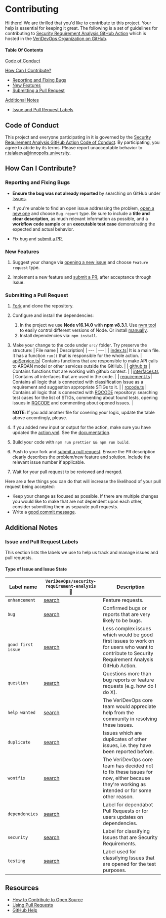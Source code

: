 # Contributing

Hi there! We are thrilled that you'd like to contribute to this project. Your help is essential for keeping it great.
The following is a set of guidelines for contributing to [Security Requirement Analysis GitHub Action](https://github.com/VeriDevOps/security-requirement-analysis) which is hosted in the [VeriDevOps Organization on GitHub](https://github.com/VeriDevOps).

#### Table Of Contents

[Code of Conduct](#code-of-conduct)

[How Can I Contribute?](#how-can-i-contribute)

- [Reporting and Fixing Bugs](#reporting-and-fixing-bugs)
- [New Features](#new-features)
- [Submitting a Pull Request](#submitting-a-pull-request)

[Additional Notes](#additional-notes)

- [Issue and Pull Request Labels](#issue-and-pull-request-labels)

## Code of Conduct

This project and everyone participating in it is governed by the [Security Requirement Analysis GitHub Action Code of Conduct](CODE_OF_CONDUCT.md). By participating, you agree to abide by its terms. Please report unacceptable behavior to [r.talalaeva@innopolis.university](mailto:r.talalaeva@innopolis.university).

## How Can I Contribute?

### Reporting and Fixing Bugs

- **Ensure the bug was not already reported** by searching on GitHub under [Issues](https://github.com/VeriDevOps/security-requirement-analysis/issues?q=is%3Aopen+is%3Aissue+label%3Abug).

- If you're unable to find an open issue addressing the problem, [open a new one](https://github.com/VeriDevOps/security-requirement-analysis/issues/new/choose) and choose `Bug report` type. Be sure to include a **title and clear description**, as much relevant information as possible, and a **workflow code sample** or an **executable test case** demonstrating the expected and actual behavior.

- Fix bug and [submit a PR](#submitting-a-pull-request).

### New Features

1. Suggest your change via [opening a new issue](https://github.com/VeriDevOps/security-requirement-analysis/issues/new/choose) and choose `Feature request` type.

2. Implement a new feature and [submit a PR](#submitting-a-pull-request), after acceptance through Issue.

### Submitting a Pull Request

1. [Fork](https://github.com/VeriDevOps/security-requirement-analysis/fork) and clone the repository.
2. Configure and install the dependencies:
   1. In the project we use **Node v16.14.0** with **npm v8.3.1**. Use [nvm tool](https://github.com/nvm-sh/nvm) to easily control different versions of Node. Or install [manually](https://nodejs.org/en/download/releases/).
   2. Install dependencies via: `npm install`.
3. Make your change to the code under `src/` folder. Try preserve the structure:
   | File name | Description|
   | --- | --- |
   | [index.ts](https://github.com/VeriDevOps/security-requirement-analysis/blob/main/src/index.ts)| It is a main file. It has a function `run()` that is responsible for the whole action.
   | [apiService.ts](https://github.com/VeriDevOps/security-requirement-analysis/blob/main/src/apiService.ts)| Contains functions that are responsible to make API calls to ARQAN model or other services outside the GitHub. |
   | [github.ts](https://github.com/VeriDevOps/security-requirement-analysis/blob/main/src/github.ts) | Contains functions that are working with github context. |
   | [interfaces.ts](https://github.com/VeriDevOps/security-requirement-analysis/blob/main/src/interfaces.ts) | Contains all interfaces that are used in the code. |
   | [requirement.ts](https://github.com/VeriDevOps/security-requirement-analysis/blob/main/src/requirement.ts) | Contains all logic that is connected with classification Issue as a requirement and suggestion appropriate STIGs to it. |
   | [rqcode.ts](https://github.com/VeriDevOps/security-requirement-analysis/blob/main/src/rqcode.ts) | Contains all logic that is connected with [RQCODE](https://github.com/VeriDevOps/RQCODE.git) repository: searching test cases for the list of STIGs, commenting about found tests, opening issues in [RQCODE](https://github.com/VeriDevOps/RQCODE.git) and commenting about opened issues. |

   **NOTE**: If you add another file for covering your logic, update the table above accordingly, please.

4. If you added new input or output for the action, make sure you have updated the [action.yml](https://github.com/VeriDevOps/security-requirement-analysis/blob/main/action.yml). See the [documentation](https://docs.github.com/en/actions/creating-actions/metadata-syntax-for-github-actions).
5. Build your code with `npm run prettier && npm run build`.
6. Push to your fork and [submit a pull request](https://github.com/veridevops/security-requirement-analysis/compare). Ensure the PR description clearly describes the problem/new feature and solution. Include the relevant issue number if applicable.
7. Wait for your pull request to be reviewed and merged.

Here are a few things you can do that will increase the likelihood of your pull request being accepted:

- Keep your change as focused as possible. If there are multiple changes you would like to make that are not dependent upon each other, consider submitting them as separate pull requests.
- Write a [good commit message](http://tbaggery.com/2008/04/19/a-note-about-git-commit-messages.html).

## Additional Notes

### Issue and Pull Request Labels

This section lists the labels we use to help us track and manage issues and pull requests.

#### Type of Issue and Issue State

| Label name         | `VeriDevOps/security-requirement-analysis` :mag_right:                                                                                            | Description                                                                                                                                      |
| ------------------ | ----------------------------------------------------------------------------------------------------------------------------------------- | ------------------------------------------------------------------------------------------------------------------------------------------------ |
| `enhancement`      | [search](https://github.com/search?q=is%3Aopen+is%3Aissue+repo%3AVeriDevOps%2Fsecurity-requirement-analysis+label%3Aenhancement)          | Feature requests.                                                                                                                                |
| `bug`              | [search](https://github.com/search?q=is%3Aopen+is%3Aissue+repo%3AVeriDevOps%2Fsecurity-requirement-analysis+label%3Abug)                  | Confirmed bugs or reports that are very likely to be bugs.                                                                                       |
| `good first issue` | [search](https://github.com/search?q=is%3Aopen+is%3Aissue+repo%3AVeriDevOps%2Fsecurity-requirement-analysis+label%3Agood%20first%20issue) | Less complex issues which would be good first issues to work on for users who want to contribute to Security Requirement Analysis GitHub Action. |
| `question`         | [search](https://github.com/search?q=is%3Aopen+is%3Aissue+repo%3AVeriDevOps%2Fsecurity-requirement-analysis+label%3Aquestion)             | Questions more than bug reports or feature requests (e.g. how do I do X).                                                                        |
| `help wanted`      | [search](https://github.com/search?q=is%3Aopen+is%3Aissue+repo%3AVeriDevOps%2Fsecurity-requirement-analysis+label%3Ahelp%20wanted)        | The VeriDevOps core team would appreciate help from the community in resolving these issues.                                                     |
| `duplicate`        | [search](https://github.com/search?q=is%3Aopen+is%3Aissue+repo%3AVeriDevOps%2Fsecurity-requirement-analysis+label%3Aduplicate)            | Issues which are duplicates of other issues, i.e. they have been reported before.                                                                |
| `wontfix`          | [search](https://github.com/search?q=is%3Aopen+is%3Aissue+repo%3AVeriDevOps%2Fsecurity-requirement-analysis+label%3Awontfix)              | The VeriDevOps core team has decided not to fix these issues for now, either because they're working as intended or for some other reason.       |
| `dependencies`     | [search](https://github.com/search?q=is%3Aopen+is%3Aissue+repo%3AVeriDevOps%2Fsecurity-requirement-analysis+label%3Adependencies)         | Label for dependabot Pull Requests or for users updates on dependencies.                                                                         |
| `security`         | [search](https://github.com/search?q=is%3Aopen+is%3Aissue+repo%3AVeriDevOps%2Fsecurity-requirement-analysis+label%3Asecurity)             | Label for classifying Issues that are Security Requirements.                                                                                     |
| `testing`          | [search](https://github.com/search?q=is%3Aopen+is%3Aissue+repo%3AVeriDevOps%2Fsecurity-requirement-analysis+label%3Atesting)              | Label used for classifying Issues that are opened for the test purposes.                                                                         |

## Resources

- [How to Contribute to Open Source](https://opensource.guide/how-to-contribute/)
- [Using Pull Requests](https://help.github.com/articles/about-pull-requests/)
- [GitHub Help](https://help.github.com)
